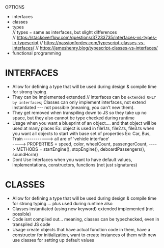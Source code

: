 OPTIONS
- interfaces
- classes
- types           
    // types = same as interfaces, but slight differences    
    // https://stackoverflow.com/questions/37233735/interfaces-vs-types-in-typescript
    // https://passionfordev.com/typescript-classes-vs-interfaces/
    // https://jameshenry.blog/typescript-classes-vs-interfaces/
- functional programming

# INTERFACES 
- Allow for defining a type that will be used during design & compile time for strong typing. 
- They can be 
        implemented
        extended            // interfaces can be `extended ONLY by interfaces`; Classes can only implement interfaces, not extend
        instantiated --- not possible (meaning, you can't new them). 
- They get removed when transpiling down to JS so they take up no space, but they also cannot be type checked during runtime
- Usage
    when you want a blueprint of an object.... and that object will be used at many places
        Ex: object is used in       file1.ts,       file2.ts,       file3.ts
    when you want all objects to start with base set of properties
        Ex: Car, Bus, Train ------------> all are of 'vehicle interface'   
                                    ----> PROPERTIES = speed, color, wheelCount, passengerCount,
                                    ----> METHODS = startEngine(), stopEngine(), deboardPassengers(), soundHorn()
- Dont Use Interfaces
    when you want to have 
        default values, 
        implementations, 
        constructors,
        functions (not just signatures)
    
    
# CLASSES
- Allow for defining a type that will be used during design & compile time for strong typing.... plus used during runtime also 
- Classes 
        instantiated (using new keyword)
        extended
        implemented (not possible)
- Code isnt compiled out... meaning, classes can be typechecked, even in transpiled JS code
- Usage
    create objects that have 
        actual function code in them, 
        have a constructor for initialization, 
        want to create instances of them with new
    use classes for setting up default values

